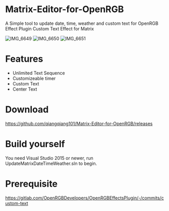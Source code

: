 # Matrix-Editor-for-OpenRGB
A Simple tool to update date, time, weather and custom text for OpenRGB Effect Plugin Custom Text Effect for Matrix

![IMG_6649](https://user-images.githubusercontent.com/11488961/192109628-3b2b8f4d-0806-4384-bbed-4b9b81c62a8f.JPG)
![IMG_6650](https://user-images.githubusercontent.com/11488961/192109631-40979c23-d9af-40a3-be24-5f4147caeba3.JPG)
![IMG_6651](https://user-images.githubusercontent.com/11488961/192109633-f38f21eb-91b0-438d-af15-c8c50c655830.JPG)

# Features
+ Unlimited Text Sequence
+ Customizeable timer
+ Custom Text
+ Center Text

# Download
https://github.com/qiangqiang101/Matrix-Editor-for-OpenRGB/releases

# Build yourself
You need Visual Studio 2015 or newer, run UpdateMatrixDateTimeWeather.sln to begin.

# Prerequisite
https://gitlab.com/OpenRGBDevelopers/OpenRGBEffectsPlugin/-/commits/custom-text
